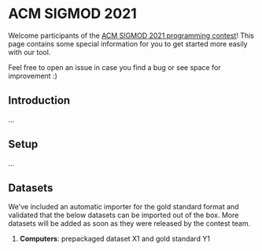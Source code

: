 # ACM SIGMOD 2021

Welcome participants of the [ACM SIGMOD 2021 programming contest](https://dbgroup.ing.unimore.it/sigmod21contest/)! This page contains some special information for you to get
started more easily with our tool.

Feel free to open an issue in case you find a bug or see space for improvement :)

## Introduction

...

## Setup

...

## Datasets

We've included an automatic importer for the gold standard format and validated that the below datasets can be imported
out of the box. More datasets will be added as soon as they were released by the contest team.

1. **Computers**: prepackaged dataset X1 and gold standard Y1
